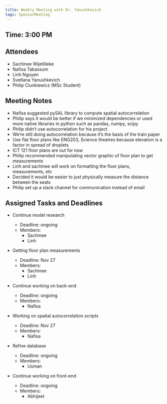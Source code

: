 ```yaml
---
title: Weekly Meeting with Dr. Yanushkevich
tags: SponsorMeeting
---
```


## Time: 3:00 PM

## Attendees
- Sachinee Wijetilleke
- Nafisa Tabassum
- Linh Nguyen
- Svetlana Yanushkevich
- Philip Ciunkiewicz (MSc Student)

## Meeting Notes

- Nafisa suggested pySAL library to compute spatial autocorrelation 
- Philip says it would be better if we minimized dependencies or used more native libraries in python such as pandas, numpy, scipy
- Philip didn’t use autocorrelation for his project
- We’re still doing autocorrelation because it’s the basis of the train paper
- Use flat floor plans like ENG203, Science theatres because elevation is a factor in spread of droplets
- ICT 121 floor plans are out for now
- Philip recommended manipulating vector graphic of floor plan to get measurements
- Linh and sachinee will work on formatting the floor plans, measurements, etc
- Decided it would be easier to just physically measure the distance between the seats
- Philip set up a slack channel for communication instead of email


## Assigned Tasks and Deadlines

- Continue model research
    - Deadline: ongoing
    - Members:
        - Sachinee
        - Linh

- Getting floor plan measurements
    - Deadline: Nov 27
    - Members:
        - Sachinee
        - Linh

- Continue working on back-end
    - Deadline: ongoing
    - Members:
        - Nafisa

- Working on spatial autocorrelation scripts
    - Deadline: Nov 27
    - Members:
        - Nafisa

- Refine database
    - Deadline: ongoing
    - Members:
        - Usman

- Continue working on front-end
    - Deadline: ongoing
    - Members:
        - Abhijeet